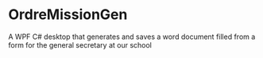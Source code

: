 # OrdreMissionGen
A WPF C# desktop that generates and saves a word document filled from a form for the general secretary at our school
